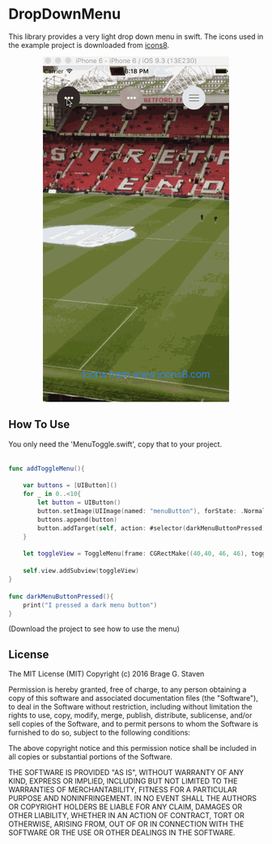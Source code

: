 DropDownMenu
=========

This library provides a very light drop down menu in swift. The icons used in the example project is downloaded from [icons8](https://icons8.com/).

<p align="center"><img title="Open and close animation" src="https://raw.githubusercontent.com/Bragegs/DropDownMenu/master/ToggleMenu.gif"/></p>

How To Use
----------

You only need the 'MenuToggle.swift', copy that to your project.
```Swift

func addToggleMenu(){

    var buttons = [UIButton]()
    for _ in 0..<10{
        let button = UIButton()
        button.setImage(UIImage(named: "menuButton"), forState: .Normal)
        buttons.append(button)
        button.addTarget(self, action: #selector(darkMenuButtonPressed), forControlEvents: .TouchUpInside)
    }

    let toggleView = ToggleMenu(frame: CGRectMake((40,40, 46, 46), toggleImage: UIImage(named: "Toggle")!, menuButtons: buttons)

    self.view.addSubview(toggleView)
}

func darkMenuButtonPressed(){
    print("I pressed a dark menu button")
}

```

(Download the project to see how to use the menu)

## License

The MIT License (MIT)
Copyright (c) 2016 Brage G. Staven

Permission is hereby granted, free of charge, to any person obtaining a copy of this software and associated documentation files (the "Software"), to deal in the Software without restriction, including without limitation the rights to use, copy, modify, merge, publish, distribute, sublicense, and/or sell copies of the Software, and to permit persons to whom the Software is furnished to do so, subject to the following conditions:

The above copyright notice and this permission notice shall be included in all copies or substantial portions of the Software.

THE SOFTWARE IS PROVIDED "AS IS", WITHOUT WARRANTY OF ANY KIND, EXPRESS OR IMPLIED, INCLUDING BUT NOT LIMITED TO THE WARRANTIES OF MERCHANTABILITY, FITNESS FOR A PARTICULAR PURPOSE AND NONINFRINGEMENT. IN NO EVENT SHALL THE AUTHORS OR COPYRIGHT HOLDERS BE LIABLE FOR ANY CLAIM, DAMAGES OR OTHER LIABILITY, WHETHER IN AN ACTION OF CONTRACT, TORT OR OTHERWISE, ARISING FROM, OUT OF OR IN CONNECTION WITH THE SOFTWARE OR THE USE OR OTHER DEALINGS IN THE SOFTWARE.
